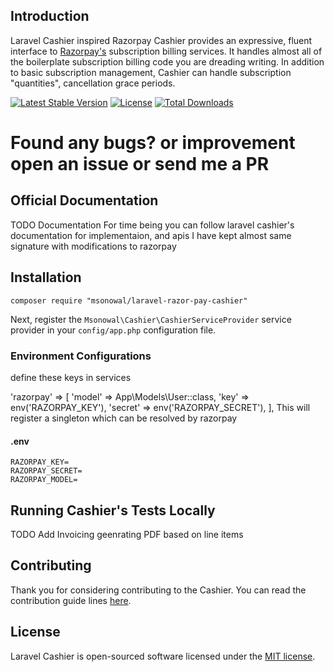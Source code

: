 ## Introduction

Laravel Cashier inspired Razorpay Cashier provides an expressive, fluent interface to [Razorpay's](https://razorpay.com) subscription billing services. It handles almost all of the boilerplate subscription billing code you are dreading writing. In addition to basic subscription management, Cashier can handle subscription "quantities", cancellation grace periods.

[![Latest Stable Version](https://poser.pugx.org/msonowal/laravel-razor-pay-cashier/v/stable)](https://packagist.org/packages/msonowal/laravel-razor-pay-cashier)
[![License](https://poser.pugx.org/msonowal/laravel-razor-pay-cashier/license)](https://packagist.org/packages/msonowal/laravel-razor-pay-cashier)
[![Total Downloads](https://poser.pugx.org/msonowal/laravel-razor-pay-cashier/downloads)](https://packagist.org/packages/msonowal/laravel-razor-pay-cashier)

# Found any bugs? or improvement open an issue or send me a PR

## Official Documentation

TODO Documentation 
For time being you can follow laravel cashier's documentation for implementaion, and apis I have kept almost same signature with modifications to razorpay

## Installation
`composer require "msonowal/laravel-razor-pay-cashier"`

Next, register the 
`Msonowal\Cashier\CashierServiceProvider`
 service provider in your `config/app.php` configuration file.

### Environment Configurations
define these keys in services

'razorpay' => [
    'model'     =>  App\Models\User::class,
    'key'       =>  env('RAZORPAY_KEY'),
    'secret'    =>  env('RAZORPAY_SECRET'),
],
This will register a singleton which can be resolved by razorpay




#### .env

    RAZORPAY_KEY=
    RAZORPAY_SECRET=
    RAZORPAY_MODEL=


## Running Cashier's Tests Locally

TODO
Add Invoicing geenrating PDF based on line items

## Contributing

Thank you for considering contributing to the Cashier. You can read the contribution guide lines [here](contributing.md).

## License

Laravel Cashier is open-sourced software licensed under the [MIT license](http://opensource.org/licenses/MIT).
